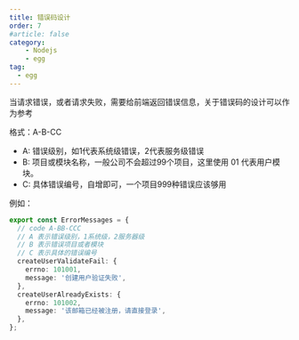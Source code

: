 ```yaml
---
title: 错误码设计
order: 7
#article: false
category:
    - Nodejs
    - egg
tag:
  - egg
---
```


当请求错误，或者请求失败，需要给前端返回错误信息，关于错误码的设计可以作为参考

格式：A-B-CC

- A: 错误级别，如1代表系统级错误，2代表服务级错误
- B: 项目或模块名称，一般公司不会超过99个项目，这里使用 01 代表用户模块。
- C: 具体错误编号，自增即可，一个项目999种错误应该够用

例如：

```typescript
export const ErrorMessages = {
  // code A-BB-CCC
  // A 表示错误级别，1系统级，2服务器级
  // B 表示错误项目或者模块
  // C 表示具体的错误编号
  createUserValidateFail: {
    errno: 101001,
    message: '创建用户验证失败',
  },
  createUserAlreadyExists: {
    errno: 101002,
    message: '该邮箱已经被注册，请直接登录',
  },
};
```
